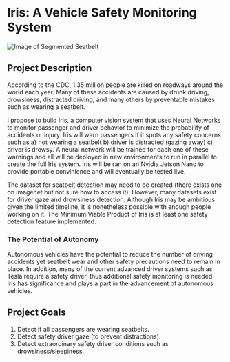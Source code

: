 # Iris: A Vehicle Safety Monitoring System

![Image of Segmented Seatbelt](https://github.com/rubeneezy/Iris/blob/main/download.jpeg)


## Project Description
According to the CDC, 1.35 million people are killed on roadways around the world each year. Many of these accidents are caused by drunk driving, drowsiness, distracted driving, and many others by preventable mistakes such as wearing a seatbelt.

I propose to build Iris, a computer vision system that uses Neural Networks to monitor passenger and driver behavior to minimize the probability of accidents or injury. Iris will warn passengers if it spots any safety concerns such as a) not wearing a seatbelt b) driver is distracted (gazing away) c) driver is drowsy. A neural network will be trained for each one of these warnings and all will be deployed in new environments to run in parallel to create the full Iris system. Iris will be ran on an Nvidia Jetson Nano to provide portable convinience and will eventually be tested live.

The dataset for seatbelt detection may need to be created (there exists one on imagenet but not sure how to access it). However, many datasets exist for driver gaze and drowsiness detection. Although Iris may be ambitious given the limited timeline, it is nonetheless possible with enough people working on it. The Minimum Viable Product of Iris is at least one safety detection feature implemented.

### The Potential of Autonomy
Autonomous vehicles have the potential to reduce the number of driving accidents yet seatbelt wear and other safety precautions need to remain in place. In addition, many of the current advanced driver systems such as Tesla require a safety driver, thus additional safety monitoring is needed. Iris has significance and plays a part in the advancement of autonomous vehicles.

## Project Goals
1. Detect if all passengers are wearing seatbelts.
2. Detect safety driver gaze (to prevent distractions).
3. Detect extraordinary safety driver conditions such as drowsiness/sleepiness.
